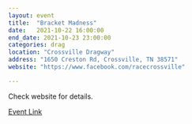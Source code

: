 ```yaml
---
layout: event
title:  "Bracket Madness"
date:   2021-10-22 16:00:00
end_date: 2021-10-23 23:00:00
categories: drag
location: "Crossville Dragway"
address: "1650 Creston Rd, Crossville, TN 38571"
website: "https://www.facebook.com/racecrossville"

---
```


Check website for details.

[Event Link](https://www.facebook.com/events/204380418324264/)

